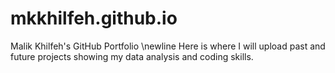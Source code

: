 # mkkhilfeh.github.io
Malik Khilfeh's GitHub Portfolio \newline
Here is where I will upload past and future projects showing my data analysis and coding skills.
